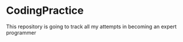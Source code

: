 # CodingPractice
This repository is going to track all my attempts in becoming an expert programmer

